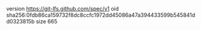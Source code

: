 version https://git-lfs.github.com/spec/v1
oid sha256:0fdb86ca159732f8dc8ccfc1972dd45086a47a394433599b545841dd0323815b
size 665
